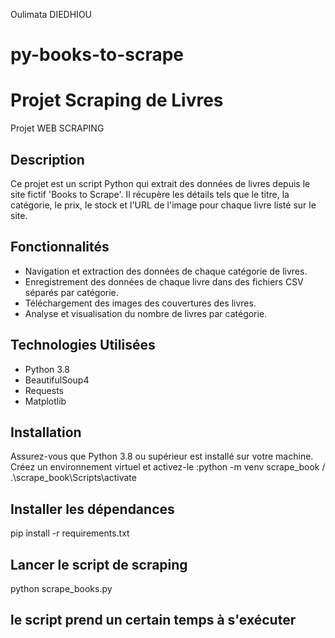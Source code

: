 Oulimata DIEDHIOU
# py-books-to-scrape

# Projet Scraping de Livres
Projet WEB SCRAPING

## Description
Ce projet est un script Python qui extrait des données de livres depuis le site fictif 'Books to Scrape'. Il récupère les détails tels que le titre, la catégorie, le prix, le stock et l'URL de l'image pour chaque livre listé sur le site.

## Fonctionnalités
- Navigation et extraction des données de chaque catégorie de livres.
- Enregistrement des données de chaque livre dans des fichiers CSV séparés par catégorie.
- Téléchargement des images des couvertures des livres.
- Analyse et visualisation du nombre de livres par catégorie.

## Technologies Utilisées
- Python 3.8
- BeautifulSoup4
- Requests
- Matplotlib


## Installation
Assurez-vous que Python 3.8 ou supérieur est installé sur votre machine.
Créez un environnement virtuel et activez-le :python -m venv scrape_book / .\scrape_book\Scripts\activate 


## Installer les dépendances 
pip install -r requirements.txt

## Lancer le script de scraping
python scrape_books.py

## le script prend un certain temps à s'exécuter   





